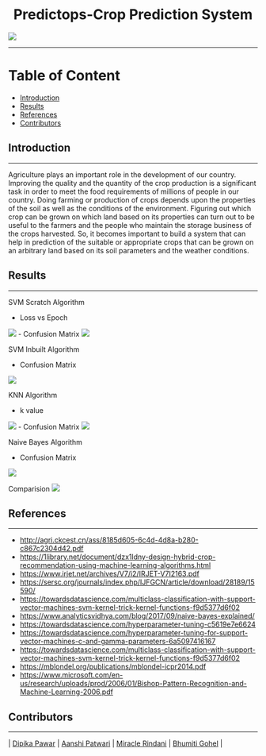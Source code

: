 <h1 align = "center">
    Predictops-Crop Prediction System
</h1>

<img src="https://github.com/aanshi18/CSE523-Machine-Learning-BeMAD/blob/main/Predictops.png">


---
<h1>Table of Content</h1>

- [Introduction](#introduction)
- [Results](#Results)
- [References](#References)
- [Contributors](#Contributors)

## Introduction
---    
Agriculture plays an important role in the development of our country. Improving the quality and the quantity of the crop production is a significant task in order to meet the food requirements of millions of people in our country. Doing farming or production of crops depends upon the properties of the soil as well as the conditions of the environment. Figuring out which crop can be grown on which land based on its properties can turn out to be useful to the farmers and the people who maintain the storage business of the crops harvested. So, it becomes important to build a system that can help in prediction of the suitable or appropriate crops that can be grown on an arbitrary land based on its soil parameters and the weather conditions.



## Results

---

SVM Scratch Algorithm 
 - Loss vs Epoch 
 <img src="https://github.com/aanshi18/CSE523-Machine-Learning-BeMAD/blob/main/Results/SVM_loss_vs_epoch.png">
 - Confusion Matrix
<img src="https://github.com/aanshi18/CSE523-Machine-Learning-BeMAD/blob/main/Results/SVM_from_scratch_confusion_matrix.JPG">

 SVM Inbuilt Algorithm
 - Confusion Matrix
 <img src="https://github.com/aanshi18/CSE523-Machine-Learning-BeMAD/blob/main/Results/SVM_inbuilt_confusion_matrix.JPG">
 
KNN Algorithm
- k value
 <img src="https://github.com/aanshi18/CSE523-Machine-Learning-BeMAD/blob/main/Results/KNN_k_value.JPG">
- Confusion Matrix
<img src="https://github.com/aanshi18/CSE523-Machine-Learning-BeMAD/blob/main/Results/KNN_Confusion_Matrix.png">

Naive Bayes Algorithm
- Confusion Matrix
<img src="https://github.com/aanshi18/CSE523-Machine-Learning-BeMAD/blob/main/Results/NaiveBayes_Confusion_Matrix.png">

Comparision 
<img src="https://github.com/aanshi18/CSE523-Machine-Learning-BeMAD/blob/main/Results/Results_Comparison.JPG">
## References

---

- http://agri.ckcest.cn/ass/8185d605-6c4d-4d8a-b280-c867c2304d42.pdf
- https://1library.net/document/dzx1ldny-design-hybrid-crop-recommendation-using-machine-learning-algorithms.html
- https://www.irjet.net/archives/V7/i2/IRJET-V7I2163.pdf
- https://sersc.org/journals/index.php/IJFGCN/article/download/28189/15590/
- https://towardsdatascience.com/multiclass-classification-with-support-vector-machines-svm-kernel-trick-kernel-functions-f9d5377d6f02 
- https://www.analyticsvidhya.com/blog/2017/09/naive-bayes-explained/
- https://towardsdatascience.com/hyperparameter-tuning-c5619e7e6624
- https://towardsdatascience.com/hyperparameter-tuning-for-support-vector-machines-c-and-gamma-parameters-6a5097416167
- https://towardsdatascience.com/multiclass-classification-with-support-vector-machines-svm-kernel-trick-kernel-functions-f9d5377d6f02
- https://mblondel.org/publications/mblondel-icpr2014.pdf
- https://www.microsoft.com/en-us/research/uploads/prod/2006/01/Bishop-Pattern-Recognition-and-Machine-Learning-2006.pdf


## Contributors

---

| [Dipika Pawar](https://github.com/DipikaPawar12)                                                                                                            | [Aanshi Patwari](https://github.com/aanshi18)                                                                                                            | [Miracle Rindani](https://github.com/mrindani)                                                                                                | [Bhumiti Gohel](https://github.com/bhumiti28)                                                                                                | 

